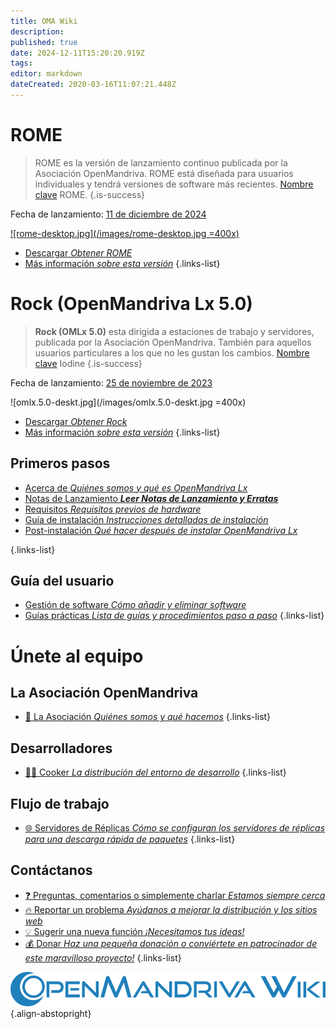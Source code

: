 ```yaml
---
title: OMA Wiki
description: 
published: true
date: 2024-12-11T15:20:20.919Z
tags: 
editor: markdown
dateCreated: 2020-03-16T11:07:21.448Z
---
```


# ROME

> ROME es la versión de lanzamiento continuo publicada por la Asociación OpenMandriva. ROME está diseñada para usuarios individuales y tendrá versiones de software más recientes. [Nombre clave](/policies/codename) ROME.
{.is-success}

Fecha de lanzamiento: [11 de diciembre de 2024](https://www.openmandriva.org/107)

[![rome-desktop.jpg](/images/rome-desktop.jpg =400x)](/images/rome-desktop.jpg) 


- [Descargar *Obtener ROME*](/distribution/releases/download)
- [Más información *sobre esta versión*](/distribution/releases/rome) 
{.links-list}

# Rock (OpenMandriva Lx 5.0)

>  **Rock (OMLx 5.0)** esta dirigida a estaciones de trabajo y servidores, publicada por la Asociación OpenMandriva. También para aquellos usuarios particulares a los que no les gustan los cambios. [Nombre clave](/policies/codename) Iodine
{.is-success}

Fecha de lanzamiento: [25 de noviembre de 2023](https://www.openmandriva.org/101)

![omlx.5.0-deskt.jpg](/images/omlx.5.0-deskt.jpg =400x)

- [Descargar *Obtener Rock*](/distribution/releases/download)
- [Más información *sobre esta versión*](/distribution/releases/omlx50) 
{.links-list}

## Primeros pasos

- [Acerca de *Quiénes somos y qué es OpenMandriva Lx*](/distribution)
- [Notas de Lanzamiento ***Leer Notas de Lanzamiento y Erratas***](/distribution/releases/current)
- [Requisitos *Requisitos previos de hardware*](/distribution/install/requirements/)
- [Guía de instalación *Instrucciones detalladas de instalación*](/distribution/install/)
- [Post-instalación *Qué hacer después de instalar OpenMandriva Lx*](/distribution/install/post-install)

{.links-list}

## Guía del usuario

- [Gestión de software *Cómo añadir y eliminar software*](/distribution/guides/software-management)
- [Guías prácticas *Lista de guías y procedimientos paso a paso*](/distribution/guides/how-tos) 
{.links-list}

# Únete al equipo

## La Asociación OpenMandriva
- [:book: La Asociación *Quiénes somos y qué hacemos*](/team/association)
{.links-list}

## Desarrolladores

- [:woman_cook: Cooker *La distribución del entorno de desarrollo*](/team/dev/cooker)
{.links-list}

## Flujo de trabajo
- [:globe_with_meridians: Servidores de Réplicas *Cómo se configuran los servidores de réplicas para una descarga rápida de paquetes*](/en/team/infra/mirroring)
{.links-list}

## Contáctanos
- [:question: Preguntas, comentarios o simplemente charlar *Estamos siempre cerca*](/team/chat)
- [:fire: Reportar un problema *Ayúdanos a mejorar la distribución y los sitios web*](/team/qa/report-bug)
- [:bulb: Sugerir una nueva función *¡Necesitamos tus ideas!*](/team/chat)
- [:moneybag: Donar *Haz una pequeña donación o conviértete en patrocinador de este maravilloso proyecto!*](https://www.openmandriva.org/en/Donate)
{.links-list}

![openmandriva-wiki.svg](/logo/openmandriva-wiki.svg){.align-abstopright}